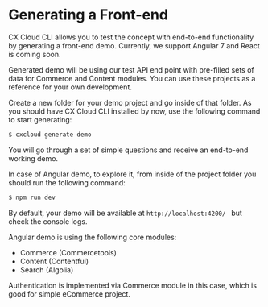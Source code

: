 # Generating a Front-end

CX Cloud CLI allows you to test the concept with end-to-end functionality by generating a front-end demo. Currently, we support Angular 7 and React is coming soon. 

Generated demo will be using our test API end point with pre-filled sets of data for Commerce and Content modules. You can use these projects as a reference for your own development.

Create a new folder for your demo project and go inside of that folder. As you should have CX Cloud CLI installed by now, use the following command to start generating:

```bash
$ cxcloud generate demo
```

You will go through a set of simple questions and receive an end-to-end working demo. 


In case of Angular demo, to explore it, from inside of the project folder you should run the following command:

```bash
$ npm run dev
```

By default, your demo will be available at `http://localhost:4200/ ` but check the console logs.

Angular demo is using the following core modules:

- Commerce (Commercetools)
- Content (Contentful)
- Search (Algolia)

Authentication is implemented via Commerce module in this case, which is good for simple eCommerce project. 


